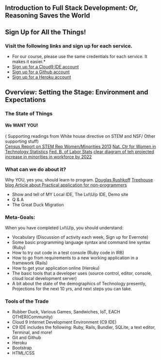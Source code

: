 ## Introduction to Full Stack Development: Or, Reasoning Saves the World
<!--(http://docs.railsbridge.org/intro-to-rails)--> 

## Sign Up for All the Things!   
### Visit the following links and sign up for each service. 
* For our course, please use the same credentials for each service. It makes it easier.*
* [Sign up for a Cloud9 IDE account](https://c9.io) 
* [Sign up for a Github account](https://github.com)
* [Sign up for a Heroku account](https://heroku.com)



## Overview: Setting the Stage: Environment and  Expectations
### The State of Things 
 <!--(Most Tech employees are currently white and male 20-45 y/o, Women & Minorities in Tech much lower,-->
 <!--Workforce Projected to grow significantly by W/Minorities in next 10, BUT number of W/M expected to -->
 <!--enter Tech DECREASING.  Houston: AUSTIN, we have a problem. ) -->
 #### We WANT YOU! 
 ( Supporting readings from White house directive on STEM and NSF/ Other supporting stuff)  
 [Census Report on STEM Rep Women/Minorities 2013](https://www.census.gov/prod/2013pubs/acs-24.pdf)
 [Nat. Ctr for Women in Technology Statistics](https://www.ncwit.org/blog/did-you-know-demographics-technical-women)
 [Fed. B. of Labor Stats](http://www.bls.gov/cps/cpsaat11.htm)
 [clear diagram of teh projected increase in minorities in workforce by 2022](http://www.bls.gov/opub/mlr/2013/article/labor-force-projections-to-2022-the-labor-force-participation-rate-continues-to-fall.htm)
 
 ### What can we do about it?  
 Why YOU, yes you, should learn to program. 
 [Douglas Rushkoff](http://www.rushkoff.com/about/)
 [Treehouse blog Article about Practical application for non-programmers](http://blog.teamtreehouse.com/havent-started-programming-yet) 
 
* Show and tell of MY Local IDE, The Lvl\U/p IDE, Demo site 
* Q & A
* The Great Duck Migration

### Meta-Goals:
When you have completed Lvl\U/p, you should understand:

* Vocabulary (Discussion of activity each week, Sign up for Evernote)  
* Some basic programming language syntax and command line syntax (Ruby)
* How to try out code in a test console (Ruby code in IRB)
* How to go from requirements to a new working application in a framework (Rails)
* How to get your application online (Heroku) 
* The basic tools that a developer uses (source control, editor, console, cloud local development server)
* A bit about the  state of the demographics of Technology presently, Projections for the next 10 yrs, and next steps you can take. 


 ### Tools of the Trade
 
* Rubber Duck, Various Games, Sandwiches, IoT, EACH OTHER(Community) 
* Cloud 9 Internet Development Environment (C9 IDE)
* C9 IDE includes the following: Ruby, Rails, Bundler, SQLite, a text editor, Terminal, and more! 
* Git and Github
* Heroku
* Bootstrap
* HTML/CSS